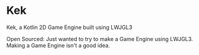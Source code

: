 # Kek
Kek, a Kotlin 2D Game Engine built using LWJGL3

Open Sourced: Just wanted to try to make a Game Engine using LWJGL3. Making a Game Engine isn't a good idea.
